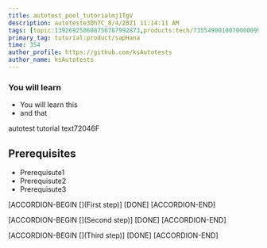 ```yaml
---
title: autotest_pool_tutorialmj1TgV
description: autoteste3Qh7C_8/4/2021 11:14:11 AM
tags: [topic:139269250608756787992873,products:tech/73554900100700000996,tutorial:experience/advanced]
primary_tag: tutorial:product/sapHana
time: 354
author_profile: https://github.com/ksAutotests
author_name: ksAutotests
---
```

### You will learn
- You will learn this
- and that

autotest tutorial text72046F

## Prerequisites
- Prerequisute1
- Prerequisute2
- Prerequisute3

[ACCORDION-BEGIN [](First step)]
[DONE]
[ACCORDION-END]

[ACCORDION-BEGIN [](Second step)]
[DONE]
[ACCORDION-END]

[ACCORDION-BEGIN [](Third step)]
[DONE]
[ACCORDION-END]

